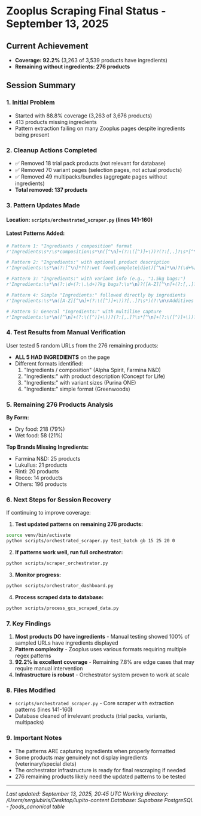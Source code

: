 # Zooplus Scraping Final Status - September 13, 2025

## Current Achievement
- **Coverage: 92.2%** (3,263 of 3,539 products have ingredients)
- **Remaining without ingredients: 276 products**

## Session Summary

### 1. Initial Problem
- Started with 88.8% coverage (3,263 of 3,676 products)
- 413 products missing ingredients
- Pattern extraction failing on many Zooplus pages despite ingredients being present

### 2. Cleanup Actions Completed
- ✅ Removed 18 trial pack products (not relevant for database)
- ✅ Removed 70 variant pages (selection pages, not actual products)
- ✅ Removed 49 multipacks/bundles (aggregate pages without ingredients)
- **Total removed: 137 products**

### 3. Pattern Updates Made

#### Location: `scripts/orchestrated_scraper.py` (lines 141-160)

#### Latest Patterns Added:
```python
# Pattern 1: "Ingredients / composition" format
r'Ingredients\s*/\s*composition\s*\n([^\n]+(?:\([^)]+\))?(?:[,.]?\s*[^\n]+(?:\([^)]+\))?)*?)(?:\n\nAdditives|\nAdditives|\nAnalytical|\n\n)',

# Pattern 2: "Ingredients:" with optional product description
r'Ingredients:\s*\n(?:[^\n]*?(?:wet food|complete|diet)[^\n]*\n)?(\d+%[^\n]+(?:[,.]?\s*[^\n]+)*?)(?:\n\nAdditives|\nAdditives)',

# Pattern 3: "Ingredients:" with variant info (e.g., "1.5kg bags:")
r'Ingredients:\s*\n(?:\d+(?:\.\d+)?kg bags?:\s*\n)?([A-Z][^\n]+(?:[,.]?\s*[^\n]+)*?)(?:\n\d+(?:\.\d+)?kg bags?:|\n\nAdditives|\nAdditives)',

# Pattern 4: Simple "Ingredients:" followed directly by ingredients
r'Ingredients:\s*\n([A-Z][^\n]+(?:\([^)]+\))?[,.]?\s*)(?:\n\nAdditives per kg:|\nAdditives|\n\n)',

# Pattern 5: General "Ingredients:" with multiline capture
r'Ingredients:\s*\n([^\n]+(?:\([^)]+\))?(?:[,.]?\s*[^\n]+(?:\([^)]+\))?)*?)(?:\n\nAdditives|\nAdditives|\n\nAnalytical|\nAnalytical)',
```

### 4. Test Results from Manual Verification

User tested 5 random URLs from the 276 remaining products:
- **ALL 5 HAD INGREDIENTS** on the page
- Different formats identified:
  1. "Ingredients / composition" (Alpha Spirit, Farmina N&D)
  2. "Ingredients:" with product description (Concept for Life)
  3. "Ingredients:" with variant sizes (Purina ONE)
  4. "Ingredients:" simple format (Greenwoods)

### 5. Remaining 276 Products Analysis

**By Form:**
- Dry food: 218 (79%)
- Wet food: 58 (21%)

**Top Brands Missing Ingredients:**
- Farmina N&D: 25 products
- Lukullus: 21 products
- Rinti: 20 products
- Rocco: 14 products
- Others: 196 products

### 6. Next Steps for Session Recovery

If continuing to improve coverage:

1. **Test updated patterns on remaining 276 products:**
```bash
source venv/bin/activate
python scripts/orchestrated_scraper.py test_batch gb 15 25 20 0
```

2. **If patterns work well, run full orchestrator:**
```bash
python scripts/scraper_orchestrator.py
```

3. **Monitor progress:**
```bash
python scripts/orchestrator_dashboard.py
```

4. **Process scraped data to database:**
```bash
python scripts/process_gcs_scraped_data.py
```

### 7. Key Findings

1. **Most products DO have ingredients** - Manual testing showed 100% of sampled URLs have ingredients displayed
2. **Pattern complexity** - Zooplus uses various formats requiring multiple regex patterns
3. **92.2% is excellent coverage** - Remaining 7.8% are edge cases that may require manual intervention
4. **Infrastructure is robust** - Orchestrator system proven to work at scale

### 8. Files Modified

- `scripts/orchestrated_scraper.py` - Core scraper with extraction patterns (lines 141-160)
- Database cleaned of irrelevant products (trial packs, variants, multipacks)

### 9. Important Notes

- The patterns ARE capturing ingredients when properly formatted
- Some products may genuinely not display ingredients (veterinary/special diets)
- The orchestrator infrastructure is ready for final rescraping if needed
- 276 remaining products likely need the updated patterns to be tested

---
*Last updated: September 13, 2025, 20:45 UTC*
*Working directory: /Users/sergiubiris/Desktop/lupito-content*
*Database: Supabase PostgreSQL - foods_canonical table*